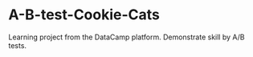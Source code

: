 # A-B-test-Cookie-Cats
Learning project from the DataCamp platform. Demonstrate skill by A/B tests. 
